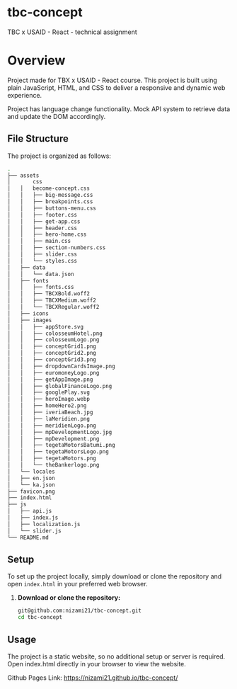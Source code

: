 # tbc-concept

TBC x USAID - React - technical assignment

# Overview

Project made for TBX x USAID - React course.
This project is built using plain JavaScript, HTML, and CSS to deliver a responsive and dynamic web experience.

Project has language change functionality.
Mock API system to retrieve data and update the DOM accordingly.

## File Structure

The project is organized as follows:

```bash
.
├── assets
│       css
│   │   become-concept.css
│   │   ├── big-message.css
│   │   ├── breakpoints.css
│   │   ├── buttons-menu.css
│   │   ├── footer.css
│   │   ├── get-app.css
│   │   ├── header.css
│   │   ├── hero-home.css
│   │   ├── main.css
│   │   ├── section-numbers.css
│   │   ├── slider.css
│   │   └── styles.css
│   ├── data
│   │   └── data.json
│   ├── fonts
│   │   ├── fonts.css
│   │   ├── TBCXBold.woff2
│   │   ├── TBCXMedium.woff2
│   │   └── TBCXRegular.woff2
│   ├── icons
│   ├── images
│   │   ├── appStore.svg
│   │   ├── colosseumHotel.png
│   │   ├── colosseumLogo.png
│   │   ├── conceptGrid1.png
│   │   ├── conceptGrid2.png
│   │   ├── conceptGrid3.png
│   │   ├── dropdownCardsImage.png
│   │   ├── euromoneyLogo.png
│   │   ├── getAppImage.png
│   │   ├── globalFinanceLogo.png
│   │   ├── googlePlay.svg
│   │   ├── heroImage.webp
│   │   ├── homeHero2.png
│   │   ├── iveriaBeach.jpg
│   │   ├── laMeridien.png
│   │   ├── meridienLogo.png
│   │   ├── mpDevelopmentLogo.jpg
│   │   ├── mpDevelopment.png
│   │   ├── tegetaMotorsBatumi.png
│   │   ├── tegetaMotorsLogo.png
│   │   ├── tegetaMotors.png
│   │   └── theBankerlogo.png
│   └── locales
│   ├── en.json
│   └── ka.json
├── favicon.png
├── index.html
├── js
│   ├── api.js
│   ├── index.js
│   ├── localization.js
│   └── slider.js
└── README.md
```

## Setup

To set up the project locally, simply download or clone the repository and open `index.html` in your preferred web browser.

1. **Download or clone the repository:**

   ```bash
   git@github.com:nizami21/tbc-concept.git
   cd tbc-concept
   ```

## Usage

The project is a static website, so no additional setup or server is required. Open index.html directly in your browser to view the website.

Github Pages Link:
https://nizami21.github.io/tbc-concept/
